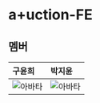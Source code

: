 # a+uction-FE

## 멤버

| 구윤희                                                    | 박지윤                                                       |
| :-------------------------------------------------------- | :----------------------------------------------------------- |
| ![아바타](https://avatars.githubusercontent.com/Yuni0221) | ![아바타](https://avatars.githubusercontent.com/OrangeChick) |
